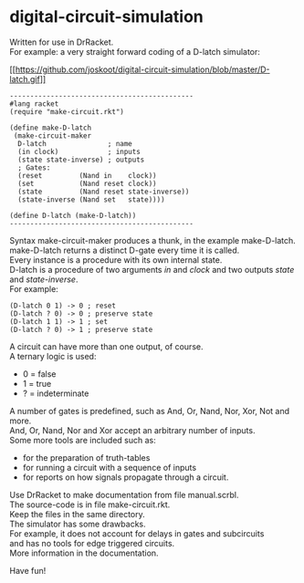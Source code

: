 # digital-circuit-simulation

Written for use in DrRacket.\
For example: a very straight forward coding of a D-latch simulator:

[[https://github.com/joskoot/digital-circuit-simulation/blob/master/D-latch.gif]]

```
---------------------------------------------
#lang racket
(require "make-circuit.rkt")

(define make-D-latch
 (make-circuit-maker
  D-latch               ; name
  (in clock)            ; inputs
  (state state-inverse) ; outputs
  ; Gates:
  (reset         (Nand in    clock))
  (set           (Nand reset clock))
  (state         (Nand reset state-inverse))
  (state-inverse (Nand set   state))))
  
(define D-latch (make-D-latch))
---------------------------------------------
```

Syntax make-circuit-maker produces a thunk, in the example make-D-latch.\
make-D-latch returns a distinct D-gate every time it is called.\
Every instance is a procedure with its own internal state.\
D-latch is a procedure of two arguments *in* and *clock* and two outputs *state* and *state-inverse*.\
For example:

```
(D-latch 0 1) -> 0 ; reset
(D-latch ? 0) -> 0 ; preserve state
(D-latch 1 1) -> 1 ; set
(D-latch ? 0) -> 1 ; preserve state
```
A circuit can have more than one output, of course.\
A ternary logic is used:
- 0 = false
- 1 = true
- ? = indeterminate

A number of gates is predefined, such as And, Or, Nand, Nor, Xor, Not and more.\
And, Or, Nand, Nor and Xor accept an arbitrary number of inputs.\
Some more tools are included such as:
- for the preparation of truth-tables
- for running a circuit with a sequence of inputs
- for reports on how signals propagate through a circuit.

Use DrRacket to make documentation from file manual.scrbl.\
The source-code is in file make-circuit.rkt.\
Keep the files in the same directory.\
The simulator has some drawbacks.\
For example, it does not account for delays in gates and subcircuits\
and has no tools for edge triggered circuits.\
More information in the documentation.

Have fun!
